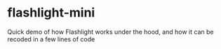 # flashlight-mini
Quick demo of how Flashlight works under the hood, and how it can be recoded in a few lines of code
